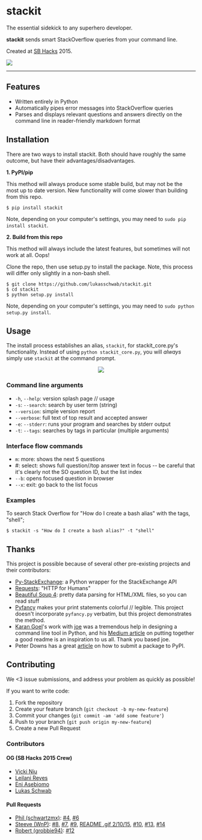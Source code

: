 # stackit

<p align="center">

The essential sidekick to any superhero developer. <br />

<b>stackit</b> sends smart StackOverflow queries from your command line. <br />

Created at <a href="http://ucsbhacks.com">SB Hacks</a> 2015. <br />

<img src="http://i.giphy.com/3xz2BtvxJvZQb7Pyes.gif">
</p>

***

## Features

+ Written entirely in Python
+ Automatically pipes error messages into StackOverflow queries
+ Parses and displays relevant questions and answers directly on the command line in reader-friendly markdown format

## Installation

There are two ways to install stackit. Both should have roughly the same outcome, but have their advantages/disadvantages.

**1. PyPI/pip**

This method will always produce some stable build, but may not be the most up to date version. New functionality will come slower than building from this repo.

    $ pip install stackit

Note, depending on your computer's settings, you may need to `sudo pip install stackit`.

**2. Build from this repo**

This method will always include the latest features, but sometimes will not work at all. Oops!

Clone the repo, then use setup.py to install the package. Note, this process will differ only slightly in a non-bash shell.

    $ git clone https://github.com/lukasschwab/stackit.git
    $ cd stackit
    $ python setup.py install

Note, depending on your computer's settings, you may need to `sudo python setup.py install`.

## Usage

The install process establishes an alias, `stackit`, for stackit_core.py's functionality. Instead of using `python stackit_core.py`, you will *always* simply use `stackit` at the command prompt.

<p align="center"><img src="http://i.imgur.com/Y9hpErQ.gif"></p>

### Command line arguments
+ `-h`, `--help`: version splash page // usage
+ `-s`: `--search`: search by user term (string)
+ `--version`: simple version report
+ `--verbose`: full text of top result and accepted answer
+ `-e`: `--stderr`: runs your program and searches by stderr output
+ `-t`: `--tags`: searches by tags in particular (multiple arguments)

### Interface flow commands
+ `m`: more: shows the next 5 questions
+ #: select: shows full question//top answer text in focus -- be careful that it's clearly not the SO question ID, but the list index
+ `--b`: opens focused question in browser
+ `--x`: exit: go back to the list focus

### Examples
To search Stack Overflow for "How do I create a bash alias" with the tags, "shell";

`$ stackit -s "How do I create a bash alias?" -t "shell"`

## Thanks
This project is possible because of several other pre-existing projects and their contributors:

+ [Py-StackExchange](https://github.com/lucjon/Py-StackExchange): a Python wrapper for the StackExchange API
+ [Requests](https://github.com/kennethreitz/requests): "HTTP for Humans"
+ [Beautiful Soup 4](http://www.crummy.com/software/BeautifulSoup/bs4/doc/): pretty data parsing for HTML/XML files, so you can read stuff
+ [Pyfancy](https://github.com/ilovecode1/pyfancy) makes your print statements colorful // legible. This project doesn't incorporate `pyfancy.py` verbatim, but this project demonstrates the method.
+ [Karan Goel](https://github.com/karan)'s work with [joe](https://github.com/karan/joe) was a tremendous help in designing a command line tool in Python, and his [Medium article](https://medium.com/@karan/these-6-simple-changes-made-my-recent-side-project-go-viral-53fd6571c11c) on putting together a good readme is an inspiration to us all. Thank you based joe.
+ Peter Downs has a great [article](http://peterdowns.com/posts/first-time-with-pypi.html) on how to submit a package to PyPI.

## Contributing

We <3 issue submissions, and address your problem as quickly as possible!

If you want to write code:

1. Fork the repository
2. Create your feature branch (`git checkout -b my-new-feature`)
3. Commit your changes (`git commit -am 'add some feature'`)
4. Push to your branch (`git push origin my-new-feature`)
5. Create a new Pull Request

### Contributors

#### OG (SB Hacks 2015 Crew)

+ [Vicki Niu](https://github.com/vickiniu)
+ [Leilani Reyes](https://github.com/lanidelrey)
+ [Eni Asebiomo](https://github.com/eniasebiomo)
+ [Lukas Schwab](https://github.com/lukasschwab)

#### Pull Requests

+ [Phil (schwartzmx)](https://github.com/schwartzmx): [#4](https://github.com/lukasschwab/stackit/pull/4), [#6](https://github.com/lukasschwab/stackit/pull/6)
+ [Steeve (WnP)](https://github.com/WnP): [#8](https://github.com/lukasschwab/stackit/pull/8#issuecomment-73205402), [#7](https://github.com/lukasschwab/stackit/pull/7), [#9](https://github.com/lukasschwab/stackit/pull/9), [README .gif 2/10/15](http://i.imgur.com/Y9hpErQ.gif), [#10](https://github.com/lukasschwab/stackit/pull/10), [#13](https://github.com/lukasschwab/stackit/pull/13), [#14](https://github.com/lukasschwab/stackit/pull/14)
+ [Robert (grobbie94)](https://github.com/grobbie94): [#12](https://github.com/lukasschwab/stackit/pull/12)
